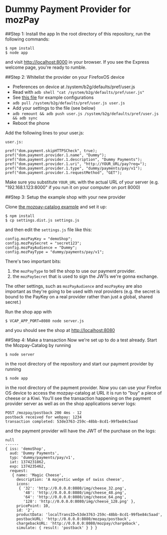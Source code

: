 # Dummy Payment Provider for mozPay
##Step 1: Install the app
In the root directory of this repository, run the following commands:

    $ npm install
    $ node app
and visit [http://localhost:8000](http://localhost:8000) in your browser. If you see the Express welcome page, you're ready to rumble.

##Step 2: Whitelist the provider on your FirefoxOS device
* Preferences on device at /system/b2g/defaults/pref/user.js
* Read with ``adb shell "cat /system/b2g/defaults/pref/user.js"``
* See [this file](https://github.com/mozilla/webpay/blob/master/ezboot/custom-prefs.js) for example configurations
* ``adb pull /system/b2g/defaults/pref/user.js user.js``
* Add your settings to the file (see below)
* ``adb remount && adb push user.js /system/b2g/defaults/pref/user.js && adb sync``
* Reboot the phone

Add the following lines to your user.js:

    user.js:

    pref("dom.payment.skipHTTPSCheck", true);
    pref("dom.payment.provider.1.name", "Dummy");
    pref("dom.payment.provider.1.description", "Dummy Payments");
    pref("dom.payment.provider.1.uri", "http://YOUR_URL/pay?req=");
    pref("dom.payment.provider.1.type", "dummy/payments/pay/v1");
    pref("dom.payment.provider.1.requestMethod", "GET");
Make sure you substitute ``YOUR_URL`` with the actual URL of your server (e.g. "192.168.1.123:8000" if you run it on your computer on port 8000)

##Step 3: Setup the example shop with your new provider

Clone [the mozpay-catalog example](https://github.com) and set it up:

    $ npm install
    $ cp settings.dist.js settings.js
and then edit the ``settings.js`` file like this:

    config.mozPayKey = "demoShop";
    config.mozPaySecret = "secret123";
    config.mozPayAudience = "Dummy";
    config.mozPayType = "dummy/payments/pay/v1";

There's two important bits:

1. the ``mozPayType`` to tell the shop to use our payment provider.
2. the ``mozPaySecret`` that is used to sign the JWTs we're gonna exchange.

The other settings, such as ``mozPayAudience`` and ``mozPayKey`` are also important as they're going to be used with *real* providers (e.g. the secret is bound to the PayKey on a real provider rather than just a global, shared secret.)

Run the shop app with

    $ VCAP_APP_PORT=8080 node server.js
and you should see the shop at [http://localhost:8080](http://localhost:8080)

##Step 4: Make a transaction
Now we're set up to do a test already. Start the Mozpay-Catalog by running

    $ node server
in the root directory of the repository and start our payment provider by running

    $ node app
in the root directory of the payment provider.
Now you can use your Firefox OS device to access the mozpay-catalog at URL it is run to "buy" a piece of cheese or a Kiwi. You'll see the transaction happening on the payment provider server as well as on the shop applications server logs:

    POST /mozpay/postback 200 4ms - 12
    postback received for webpay: 1234
    transaction completed: 53de3763-259c-48bb-8cd1-99fbe84c5aad

and the payment provider will have the JWT of the purchase on the logs:

    null
    ------
    { iss: 'demoShop',
      aud: 'Dummy Payments',
      typ: 'dummy/payments/pay/v1',
      iat: 1374231862,
      exp: 1374235462,
      request:
       { name: 'Magic Cheese',
         description: 'A majestic wedge of swiss cheese',
         icons:
          { '32': 'http://0.0.0.0:8080/img/cheese_32.png',
            '48': 'http://0.0.0.0:8080/img/cheese_48.png',
            '64': 'http://0.0.0.0:8080/img/cheese_64.png',
            '128': 'http://0.0.0.0:8080/img/cheese_128.png' },
         pricePoint: 10,
         id: '2',
         productData: 'localTransID=53de3763-259c-48bb-8cd1-99fbe84c5aad',
         postbackURL: 'http://0.0.0.0:8080/mozpay/postback',
         chargebackURL: 'http://0.0.0.0:8080/mozpay/chargeback',
         simulate: { result: 'postback' } } }

 



